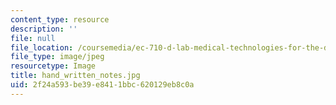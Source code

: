 ```yaml
---
content_type: resource
description: ''
file: null
file_location: /coursemedia/ec-710-d-lab-medical-technologies-for-the-developing-world-spring-2010/2f24a593be39e8411bbc620129eb8c0a_hand_written_notes.jpg
file_type: image/jpeg
resourcetype: Image
title: hand_written_notes.jpg
uid: 2f24a593-be39-e841-1bbc-620129eb8c0a
---
```


